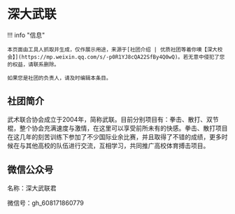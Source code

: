# 深大武联

!!! info "信息"

    本页面由工具人抓取并生成，仅作展示用途，来源于[社团介绍 | 优质社团等着你噢【深大校会】](https://mp.weixin.qq.com/s/-p0R1YJ8cQA22SfBy4Q0wQ)。若无意中侵犯了您的权益，请联系删除。
    
    如果您是社团的负责人，请及时编辑本条目。

## 社团简介
武术联合协会成立于2004年，简称武联。目前分别项目有：拳击、散打、双节棍，整个协会充满速度与激情，在这里可以享受前所未有的快感。拳击、散打项目在这几年的刻苦训练下参加了不少国际业余比赛，并且取得了不错的成绩，更多时候在与其他高校的队伍进行交流，互相学习，共同推广高校体育搏击项目。

## 微信公众号
名称：深大武联君

微信号：gh_608171860779
